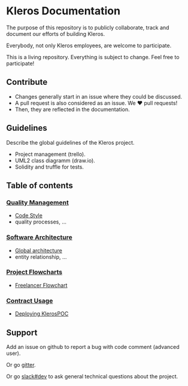 # Kleros Documentation

The purpose of this repository is to publicly collaborate, track and document
our efforts of building Kleros.

Everybody, not only Kleros employees, are welcome to participate.

This is a living repository. Everything is subject to change. Feel free to participate!

## Contribute

- Changes generally start in an issue where they could be discussed.
- A pull request is also considered as an issue. We ❤️ pull requests!
- Then, they are reflected in the documentation.

## Guidelines

Describe the global guidelines of the Kleros project.

- Project management (trello).
- UML2 class diagramm (draw.io).
- Solidity and truffle for tests.

## Table of contents

### [Quality Management](./quality-management/)

- [Code Style](./quality-management/code-style.md)
- quality processes, ...

### [Software Architecture](./software-architecture/)

- [Global architecture](./software-architecture/architecture.md)
- entity relationship, ...

### [Project Flowcharts](./project-flowcharts/)

- [Freelancer Flowchart](./project-flowcharts/flowchart_freelancer.html)

### [Contract Usage](./contract-usage/)

- [Deploying KlerosPOC](./contract-usage/DeployKlerosPOC.md)

## Support

Add an issue on github to report a bug with code comment (advanced user).

Or go [gitter](https://gitter.im/kleros).

Or go [slack#dev](https://kleros.slack.com/messages/C65N18PT3/) to ask general
technical questions about the project.
